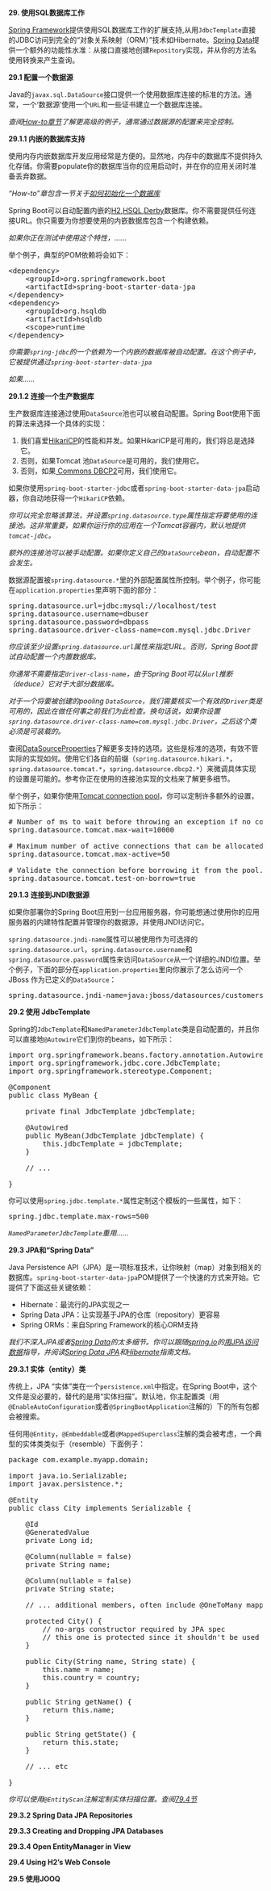 **29. 使用SQL数据库工作**

[Spring Framework](https://projects.spring.io/spring-framework/)提供使用SQL数据库工作的扩展支持,从用<code>JdbcTemplate</code>直接的JDBC访问到完全的“对象关系映射（ORM）”技术如Hibernate。[Spring Data](https://projects.spring.io/spring-data/)提供一个额外的功能性水准：从接口直接地创建<code>Repository</code>实现，并从你的方法名使用转换来产生查询。

**29.1 配置一个数据源**

Java的<code>javax.sql.DataSource</code>接口提供一个使用数据库连接的标准的方法。通常，一个‘数据源’使用一个<code>URL</code>和一些证书建立一个数据库连接。

<i>查阅[How-to章节]()了解更高级的例子，通常通过数据源的配置来完全控制。</i>

**29.1.1 内嵌的数据库支持**

使用内存内嵌数据库开发应用经常是方便的。显然地，内存中的数据库不提供持久化存储。你需要populate你的数据库当你的应用启动时，并在你的应用关闭时准备丢弃数据。

<i>“How-to”章包含一节关于[如何初始化一个数据库]()</i>

Spring Boot可以自动配置内嵌的[H2](http://www.h2database.com/),[HSQL](http://hsqldb.org/),[Derby](https://db.apache.org/derby/)数据库。你不需要提供任何连接URL。你只需要为你想要使用的内嵌数据库包含一个构建依赖。

<i>如果你正在测试中使用这个特性，……</i>

举个例子，典型的POM依赖将会如下：

<pre>
&lt;dependency>
	&lt;groupId>org.springframework.boot</groupId>
	&lt;artifactId>spring-boot-starter-data-jpa</artifactId>
&lt;/dependency>
&lt;dependency>
	&lt;groupId>org.hsqldb</groupId>
	&lt;artifactId>hsqldb</artifactId>
	&lt;scope>runtime</scope>
&lt;/dependency>
</pre>

<i>你需要<code>spring-jdbc</code>的一个依赖为一个内嵌的数据库被自动配置。在这个例子中，它被提供通过<code>spring-boot-starter-data-jpa</code></i>

<i>如果……</i>

**29.1.2 连接一个生产数据库**

生产数据库连接通过使用<code>DataSource</code>池也可以被自动配置。Spring Boot使用下面的算法来选择一个具体的实现：
1. 我们喜爱[HikariCP](https://github.com/brettwooldridge/HikariCP)的性能和并发。如果HikariCP是可用的，我们将总是选择它。
2. 否则，如果Tomcat 池<code>DataSource</code>是可用的，我们使用它。
3. 否则，如果[ Commons DBCP2](https://commons.apache.org/proper/commons-dbcp/)可用，我们使用它。

如果你使用<code>spring-boot-starter-jdbc</code>或者<code>spring-boot-starter-data-jpa</code>启动器，你自动地获得一个<code>HikariCP</code>依赖。

<i>你可以完全忽略该算法，并设置<code>spring.datasource.type</code>属性指定将要使用的连接池。这非常重要，如果你运行你的应用在一个Tomcat容器内，默认地提供<code>tomcat-jdbc</code>。</i>

<i>额外的连接池可以被手动配置。如果你定义自己的<code>DataSource</code>bean，自动配置不会发生。</i>


数据源配置被<code>spring.datasource.\*</code>里的外部配置属性所控制。举个例子，你可能在<code>application.properties</code>里声明下面的部分：

<pre>
spring.datasource.url=jdbc:mysql://localhost/test
spring.datasource.username=dbuser
spring.datasource.password=dbpass
spring.datasource.driver-class-name=com.mysql.jdbc.Driver
</pre>

<i>你应该至少设置<code>spring.datasource.url</code>属性来指定URL。否则，Spring Boot尝试自动配置一个内置数据库。</i>

<i>你通常不需要指定<code>driver-class-name</code>，由于Spring Boot可以从<code>url</code>推断（deduce）它对于大部分数据库。</i>

<i>对于一个将要被创建的pooling <code>DataSource</code>，我们需要核实一个有效的<code>Driver</code>类是可用的，因此在做任何事之前我们为此检查。换句话说，如果你设置<code>spring.datasource.driver-class-name=com.mysql.jdbc.Driver</code>，之后这个类必须是可装载的。</i>

查阅[DataSourceProperties](https://github.com/spring-projects/spring-boot/tree/v2.0.2.RELEASE/spring-boot-project/spring-boot-autoconfigure/src/main/java/org/springframework/boot/autoconfigure/jdbc/DataSourceProperties.java)了解更多支持的选项。这些是标准的选项，有效不管实际的实现如何。使用它们各自的前缀（<code>spring.datasource.hikari.\*</code>，<code>spring.datasource.tomcat.\*</code>，<code>spring.datasource.dbcp2.\*</code>）来微调具体实现的设置是可能的。参考你正在使用的连接池实现的文档来了解更多细节。

举个例子，如果你使用[Tomcat connection pool](https://tomcat.apache.org/tomcat-8.0-doc/jdbc-pool.html#Common_Attributes)，你可以定制许多额外的设置，如下所示：

<pre>
# Number of ms to wait before throwing an exception if no connection is available.
spring.datasource.tomcat.max-wait=10000

# Maximum number of active connections that can be allocated from this pool at the same time.
spring.datasource.tomcat.max-active=50

# Validate the connection before borrowing it from the pool.
spring.datasource.tomcat.test-on-borrow=true
</pre>

**29.1.3 连接到JNDI数据源**

如果你部署你的Spring Boot应用到一台应用服务器，你可能想通过使用你的应用服务器的内建特性配置并管理你的数据源，并使用JNDI访问它。

<code>spring.datasource.jndi-name</code>属性可以被使用作为可选择的<code>spring.datasource.url</code>，<code>spring.datasource.username</code>和<code>spring.datasource.password</code>属性来访问<code>DataSource</code>从一个详细的JNDI位置。举个例子，下面的部分在<code>application.properties</code>里向你展示了怎么访问一个JBoss 作为已定义的<code>DataSource</code>：

<pre>
spring.datasource.jndi-name=java:jboss/datasources/customers
</pre>

**29.2 使用 JdbcTemplate**

Spring的<code>JdbcTemplate</code>和<code>NamedParameterJdbcTemplate</code>类是自动配置的，并且你可以直接地<code>@Autowire</code>它们到你的beans，如下所示：

<pre>
import org.springframework.beans.factory.annotation.Autowired;
import org.springframework.jdbc.core.JdbcTemplate;
import org.springframework.stereotype.Component;

@Component
public class MyBean {

	private final JdbcTemplate jdbcTemplate;

	@Autowired
	public MyBean(JdbcTemplate jdbcTemplate) {
		this.jdbcTemplate = jdbcTemplate;
	}

	// ...

}
</pre>

你可以使用<code>spring.jdbc.template.\*</code>属性定制这个模板的一些属性，如下：

<pre>
spring.jdbc.template.max-rows=500
</pre>

<i><code>NamedParameterJdbcTemplate</code>重用……</i>

**29.3 JPA和“Spring Data”**

Java Persistence API（JPA）是一项标准技术，让你映射（map）对象到相关的数据库。<code>spring-boot-starter-data-jpa</code>POM提供了一个快速的方式来开始。它提供了下面这些关键依赖：
* Hibernate：最流行的JPA实现之一
* Spring Data JPA：让实现基于JPA的仓库（repository）更容易
* Spring ORMs：来自Spring Framework的核心ORM支持

<i>我们不深入JPA或者[Spring Data](https://projects.spring.io/spring-data/)的太多细节。你可以跟随[spring.io](https://spring.io/)的[用JPA访问数据](https://spring.io/guides/gs/accessing-data-jpa/)指导，并阅读[Spring Data JPA](https://projects.spring.io/spring-data-jpa/)和[Hibernate](https://hibernate.org/orm/documentation/)指南文档。</i>

**29.3.1 实体（entity）类**

传统上，JPA “实体”类在一个<code>persistence.xml</code>中指定。在Spring Boot中，这个文件是没必要的，替代的是用“实体扫描”。默认地，你主配置类（用<code>@EnableAutoConfiguration</code>或者<code>@SpringBootApplication</code>注解的）下的所有包都会被搜索。

任何用<code>@Entity</code>，<code>@Embeddable</code>或者<code>@MappedSuperclass</code>注解的类会被考虑，一个典型的实体类类似于（resemble）下面例子：

<pre>
package com.example.myapp.domain;

import java.io.Serializable;
import javax.persistence.*;

@Entity
public class City implements Serializable {

	@Id
	@GeneratedValue
	private Long id;

	@Column(nullable = false)
	private String name;

	@Column(nullable = false)
	private String state;

	// ... additional members, often include @OneToMany mappings

	protected City() {
		// no-args constructor required by JPA spec
		// this one is protected since it shouldn't be used directly
	}

	public City(String name, String state) {
		this.name = name;
		this.country = country;
	}

	public String getName() {
		return this.name;
	}

	public String getState() {
		return this.state;
	}

	// ... etc

}
</pre>

<i>你可以使用<code>@EntityScan</code>注解定制实体扫描位置。查阅[79.4节]()</i>

**29.3.2 Spring Data JPA Repositories**

**29.3.3 Creating and Dropping JPA Databases**

**29.3.4 Open EntityManager in View**

**29.4 Using H2’s Web Console**

**29.5 使用JOOQ**
